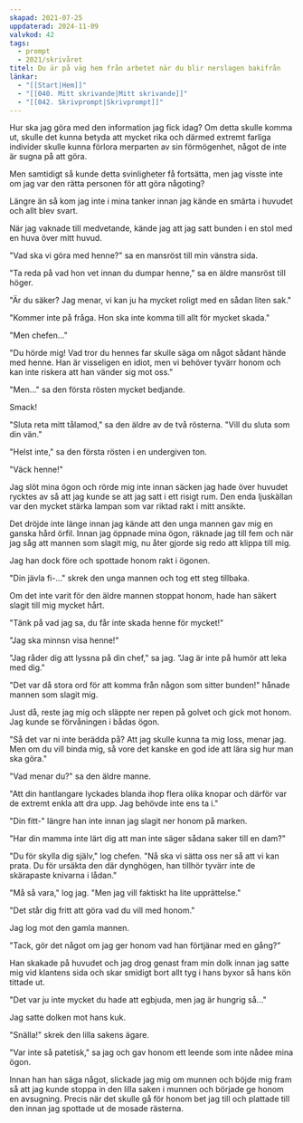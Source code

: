 ```yaml
---
skapad: 2021-07-25
uppdaterad: 2024-11-09
valvkod: 42
tags:
  - prompt
  - 2021/skrivåret
titel: Du är på väg hem från arbetet när du blir nerslagen bakifrån
länkar:
  - "[[Start|Hem]]"
  - "[[040. Mitt skrivande|Mitt skrivande]]"
  - "[[042. Skrivprompt|Skrivprompt]]"
---
```

Hur ska jag göra med den information jag fick idag? Om detta skulle komma ut, skulle det kunna betyda att mycket rika och därmed extremt farliga individer skulle kunna förlora merparten av sin förmögenhet, något de inte är sugna på att göra.

Men samtidigt så kunde detta svinligheter få fortsätta, men jag visste inte om jag var den rätta personen för att göra någoting?

Längre än så kom jag inte i mina tanker innan jag kände en smärta i huvudet och allt blev svart.

När jag vaknade till medvetande, kände jag att jag satt bunden i en stol med en huva över mitt huvud.

"Vad ska vi göra med henne?" sa en mansröst till min vänstra sida.

"Ta reda på vad hon vet innan du dumpar henne," sa en äldre mansröst till höger.

"Är du säker? Jag menar, vi kan ju ha mycket roligt med en sådan liten sak."

"Kommer inte på fråga. Hon ska inte komma till allt för mycket skada."

"Men chefen..."

"Du hörde mig! Vad tror du hennes far skulle säga om något sådant hände med henne. Han är visseligen en idiot, men vi behöver tyvärr honom och kan inte riskera att han vänder sig mot oss."

"Men..." sa den första rösten mycket bedjande.

Smack!

"Sluta reta mitt tålamod," sa den äldre av de två rösterna. "Vill du sluta som din vän."

"Helst inte," sa den första rösten i en undergiven ton.

"Väck henne!"

Jag slöt mina ögon och rörde mig inte innan säcken jag hade över huvudet rycktes av så att jag kunde se att jag satt i ett risigt rum. Den enda ljuskällan var den mycket stärka lampan som var riktad rakt i mitt ansikte.

Det dröjde inte länge innan jag kände att den unga mannen gav mig en ganska hård örfil. Innan jag öppnade mina ögon, räknade jag till fem och när jag såg att mannen som slagit mig, nu åter gjorde sig redo att klippa till mig.

Jag han dock före och spottade honom rakt i ögonen.

"Din jävla fi-..." skrek den unga mannen och tog ett steg tillbaka.

Om det inte varit för den äldre mannen stoppat honom, hade han säkert slagit till mig mycket hårt.

"Tänk på vad jag sa, du får inte skada henne för mycket!"

"Jag ska minnsn visa henne!"

"Jag råder dig att lyssna på din chef," sa jag. "Jag är inte på humör att leka med dig."

"Det var då stora ord för att komma från någon som sitter bunden!" hånade mannen som slagit mig.

Just då, reste jag mig och släppte ner repen på golvet och gick mot honom. Jag kunde se förvåningen i bådas ögon.

"Så det var ni inte berädda på? Att jag skulle kunna ta mig loss, menar jag. Men om du vill binda mig, så vore det kanske en god ide att lära sig hur man ska göra."

"Vad menar du?" sa den äldre manne.

"Att din hantlangare lyckades blanda ihop flera olika knopar och därför var de extremt enkla att dra upp. Jag behövde inte ens ta i."

"Din fitt-" längre han inte innan jag slagit ner honom på marken.

"Har din mamma inte lärt dig att man inte säger sådana saker till en dam?"

"Du för skylla dig själv," log chefen. "Nå ska vi sätta oss ner så att vi kan prata. Du för ursäkta den där dynghögen, han tillhör tyvärr inte de skärapaste knivarna i lådan."

"Må så vara," log jag. "Men jag vill faktiskt ha lite upprättelse."

"Det står dig fritt att göra vad du vill med honom."

Jag log mot den gamla mannen.

"Tack, gör det något om jag ger honom vad han förtjänar med en gång?"

Han skakade på huvudet och jag drog genast fram min dolk innan jag satte mig vid klantens sida och skar smidigt bort allt tyg i hans byxor så hans kön tittade ut.

"Det var ju inte mycket du hade att egbjuda, men jag är hungrig så..."

Jag satte dolken mot hans kuk.

"Snälla!" skrek den lilla sakens ägare.

"Var inte så patetisk," sa jag och gav honom ett leende som inte nådee mina ögon.

Innan han han säga något, slickade jag mig om munnen och böjde mig fram så att jag kunde stoppa in den lilla saken i munnen och började ge honom en avsugning. Precis när det skulle gå för honom bet jag till och plattade till den innan jag spottade ut de mosade rästerna.

